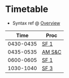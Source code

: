 # Timetable 
* Syntax ref @ [Overview](./overview.md)

| Time       | Proc                                    |
|------------|-----------------------------------------|
| 0430-0435 | [SF 1](./sf1.md)            |
| 0435-0535 | [AM S&C](./am.md)               |
| 0600-0605 | [SF 1](./sf2.md)            |
| 1030-1040 | [SF 3](./sf3.md)            |

